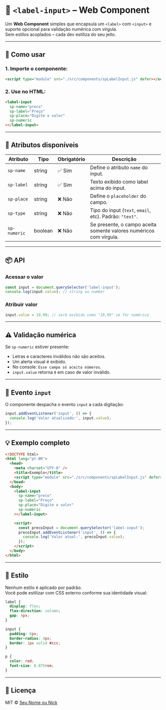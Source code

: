 # 🔖 `<label-input>` – Web Component

Um **Web Component** simples que encapsula um `<label>` com `<input>` e suporte opcional para validação numérica com vírgula.  
Sem estilos acoplados – cada dev estiliza do seu jeito.

---

## 🚀 Como usar

### 1. Importe o componente:

```html
<script type="module" src="./src/components/spLabelInput.js" defer></script>
```

### 2. Use no HTML:

```html
<label-input
  sp-name="preco"
  sp-label="Preço"
  sp-place="Digite o valor"
  sp-numeric
></label-input>
```

---

## 🧩 Atributos disponíveis

| Atributo      | Tipo     | Obrigatório | Descrição                                                                 |
|---------------|----------|-------------|---------------------------------------------------------------------------|
| `sp-name`     | string   | ✅ Sim       | Define o atributo `name` do input.                                       |
| `sp-label`    | string   | ✅ Sim       | Texto exibido como label acima do input.                                 |
| `sp-place`    | string   | ❌ Não       | Define o `placeholder` do campo.                                         |
| `sp-type`     | string   | ❌ Não       | Tipo do input (`text`, `email`, etc). Padrão: `"text"`.                  |
| `sp-numeric`  | boolean  | ❌ Não       | Se presente, o campo aceita somente valores numéricos com vírgula.       |

---

## 📦 API

### Acessar o valor

```js
const input = document.querySelector('label-input');
console.log(input.value); // string ou number
```

### Atribuir valor

```js
input.value = 19.99; // será exibido como "19,99" se for numérico
```

---

## ⚠️ Validação numérica

Se `sp-numeric` estiver presente:

- Letras e caracteres inválidos não são aceitos.
- Um alerta visual é exibido.
- No console: `Esse campo só aceita números`.
- `input.value` retorna `0` em caso de valor inválido.

---

## 🧪 Evento `input`

O componente despacha o evento `input` a cada digitação:

```js
input.addEventListener('input', () => {
  console.log('Valor atualizado:', input.value);
});
```

---

## 💡 Exemplo completo

```html
<!DOCTYPE html>
<html lang="pt-BR">
  <head>
    <meta charset="UTF-8" />
    <title>Exemplo</title>
    <script type="module" src="./src/components/spLabelInput.js" defer></script>
  </head>
  <body>
    <label-input
      sp-name="preco"
      sp-label="Preço"
      sp-place="Digite o valor"
      sp-numeric
    ></label-input>

    <script>
      const precoInput = document.querySelector('label-input');
      precoInput.addEventListener('input', () => {
        console.log('Valor atual:', precoInput.value);
      });
    </script>
  </body>
</html>
```

---

## 🎨 Estilo

Nenhum estilo é aplicado por padrão.  
Você pode estilizar com CSS externo conforme sua identidade visual:

```css
label {
  display: flex;
  flex-direction: column;
  gap: 4px;
}

input {
  padding: 6px;
  border-radius: 4px;
  border: 1px solid #ccc;
}

p {
  color: red;
  font-size: 0.875rem;
}
```

---

## 📄 Licença

MIT © [Seu Nome ou Nick](https://github.com/SpellerBarbosa)
